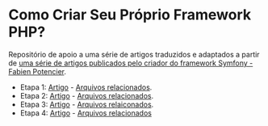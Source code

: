 # Como Criar Seu Próprio Framework PHP?

Repositório de apoio a uma série de artigos traduzidos e adaptados a partir de [uma série de artigos publicados pelo criador do framework Symfony - Fabien Potencier](http://symfony.com/doc/current/create_framework/index.html).


- Etapa 1: [Artigo](https://medium.com/operacionalti/criando-seu-próprio-framework-php-3ba4ced2553e) - [Arquivos relacionados](https://github.com/rodrigoSyscop/meu-framework/tree/a9df2658bfa821f0ed14c6740a8ab4419906f598).
- Etapa 2: [Artigo](https://medium.com/operacionalti/criando-seu-pr%C3%B3prio-framework-php-1000a9d30884) - [Arquivos relacionados](https://github.com/rodrigoSyscop/meu-framework/tree/4ff2a02e3a53973c45c982de07bfe2dfcc6ef7f7).
- Etapa 3: [Artigo](https://medium.com/operacionalti/criando-seu-próprio-framework-php-f8d8c53d6620) - [Arquivos relaiconados](https://github.com/rodrigoSyscop/meu-framework/tree/2e4b8e3e7565a40c61fb39790ff52725a1cc31ea).
- Etapa 4: [Artigo]() - [Arquivos relacionados](https://github.com/rodrigoSyscop/meu-framework/tree/edbaa25a9716a7ad2f42f0f754f221f756f54321)
